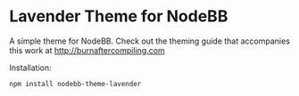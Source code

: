 Lavender Theme for NodeBB
=========================

A simple theme for NodeBB. Check out the theming guide that accompanies this work at http://burnaftercompiling.com


Installation:

    npm install nodebb-theme-lavender